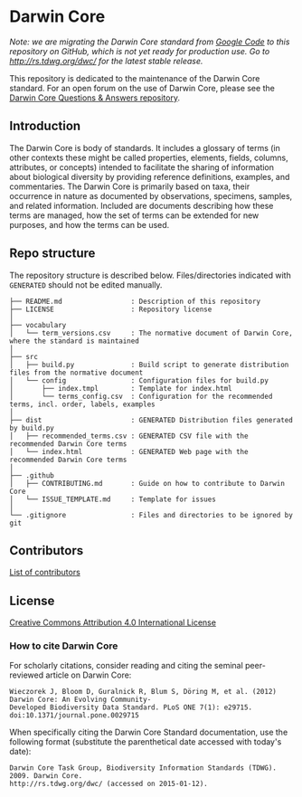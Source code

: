 # Darwin Core

*Note: we are migrating the Darwin Core standard from [Google Code](https://code.google.com/p/darwincore/) to this repository on GitHub, which is not yet ready for production use. Go to http://rs.tdwg.org/dwc/ for the latest stable release.*

This repository is dedicated to the maintenance of the Darwin Core standard. For an open forum on the use of Darwin Core, please see the [Darwin Core Questions & Answers repository](https://github.com/tdwg/dwc-qa).

## Introduction

The Darwin Core is body of standards. It includes a glossary of terms (in other contexts these might be called properties, elements, fields, columns, attributes, or concepts) intended to facilitate the sharing of information about biological diversity by providing reference definitions, examples, and commentaries. The Darwin Core is primarily based on taxa, their occurrence in nature as documented by observations, specimens, samples, and related information. Included are documents describing how these terms are managed, how the set of terms can be extended for new purposes, and how the terms can be used.

## Repo structure

The repository structure is described below. Files/directories indicated with `GENERATED` should not be edited manually.

```
├── README.md                 : Description of this repository
├── LICENSE                   : Repository license
│
├── vocabulary
│   └── term_versions.csv     : The normative document of Darwin Core, where the standard is maintained
│
├── src
│   ├── build.py              : Build script to generate distribution files from the normative document
│   └── config                : Configuration files for build.py
│       ├── index.tmpl        : Template for index.html
│       └── terms_config.csv  : Configuration for the recommended terms, incl. order, labels, examples
│
├── dist                      : GENERATED Distribution files generated by build.py
│   ├── recommended_terms.csv : GENERATED CSV file with the recommended Darwin Core terms
│   └── index.html            : GENERATED Web page with the recommended Darwin Core terms
│
├── .github
│   ├── CONTRIBUTING.md       : Guide on how to contribute to Darwin Core
│   └── ISSUE_TEMPLATE.md     : Template for issues
│
└── .gitignore                : Files and directories to be ignored by git
```

## Contributors

[List of contributors](https://github.com/tdwg/dwc/contributors)

## License

[Creative Commons Attribution 4.0 International License](http://creativecommons.org/licenses/by/4.0/)

### How to cite Darwin Core

For scholarly citations, consider reading and citing the seminal peer-reviewed article on Darwin Core:

```
Wieczorek J, Bloom D, Guralnick R, Blum S, Döring M, et al. (2012) Darwin Core: An Evolving Community-
Developed Biodiversity Data Standard. PLoS ONE 7(1): e29715. doi:10.1371/journal.pone.0029715
```

When specifically citing the Darwin Core Standard documentation, use the following format (substitute the parenthetical date accessed with today's date):

```
Darwin Core Task Group, Biodiversity Information Standards (TDWG). 2009. Darwin Core. 
http://rs.tdwg.org/dwc/ (accessed on 2015-01-12).
```
